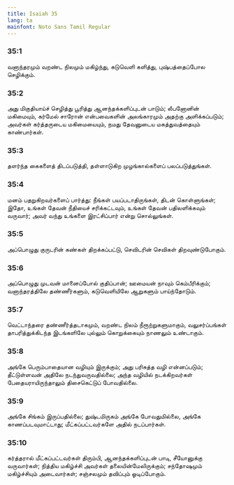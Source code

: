 ```yaml
---
title: Isaiah 35
lang: ta
mainfont: Noto Sans Tamil Regular
---
```


###  35:1

வனாந்தரமும் வறண்ட நிலமும் மகிழ்ந்து, கடுவெளி களித்து, புஷ்பத்தைப்போல செழிக்கும்.

###  35:2

அது மிகுதியாய்ச் செழித்து பூரித்து ஆனந்தக்களிப்புடன் பாடும்; லீபனோனின் மகிமையும், கர்மேல் சாரோன் என்பவைகளின் அலங்காரமும் அதற்கு அளிக்கப்படும்; அவர்கள் கர்த்தருடைய மகிமையையும், நமது தேவனுடைய மகத்துவத்தையும் காண்பார்கள்.

###  35:3

தளர்ந்த கைகளைத் திடப்படுத்தி, தள்ளாடுகிற முழங்கால்களைப் பலப்படுத்துங்கள்.

###  35:4

மனம் பதறுகிறவர்களைப் பார்த்து: நீங்கள் பயப்படாதிருங்கள், திடன் கொள்ளுங்கள்; இதோ, உங்கள் தேவன் நீதியைச் சரிக்கட்டவும், உங்கள் தேவன் பதிலளிக்கவும் வருவார்; அவர் வந்து உங்களை இரட்சிப்பார் என்று சொல்லுங்கள்.

###  35:5

அப்பொழுது குருடரின் கண்கள் திறக்கப்பட்டு, செவிடரின் செவிகள் திறவுண்டுபோகும்.

###  35:6

அப்பொழுது முடவன் மானைப்போல் குதிப்பான்; ஊமையன் நாவும் கெம்பீரிக்கும்; வனாந்தரத்திலே தண்ணீர்களும், கடுவெளியிலே ஆறுகளும் பாய்ந்தோடும்.

###  35:7

வெட்டாந்தரை தண்ணீர்த்தடாகமும், வறண்ட நிலம் நீரூற்றுகளுமாகும், வலுசர்ப்பங்கள் தாபரித்துக்கிடந்த இடங்களிலே புல்லும் கொறுக்கையும் நாணலும் உண்டாகும்.

###  35:8

அங்கே பெரும்பாதையான வழியும் இருக்கும்; அது பரிசுத்த வழி என்னப்படும்; தீட்டுள்ளவன் அதிலே நடந்துவருவதில்லை; அந்த வழியில் நடக்கிறவர்கள் பேதையராயிருந்தாலும் திசைகெட்டுப் போவதில்லை.

###  35:9

அங்கே சிங்கம் இருப்பதில்லை; துஷ்டமிருகம் அங்கே போவதுமில்லை, அங்கே காணப்படவுமாட்டாது; மீட்கப்பட்டவர்களே அதில் நடப்பார்கள்.

###  35:10

கர்த்தரால் மீட்கப்பட்டவர்கள் திரும்பி, ஆனந்தக்களிப்புடன் பாடி, சீயோனுக்கு வருவார்கள்; நித்திய மகிழ்ச்சி அவர்கள் தலையின்மேலிருக்கும்; சந்தோஷமும் மகிழ்ச்சியும் அடைவார்கள்; சஞ்சலமும் தவிப்பும் ஓடிப்போகும்.

